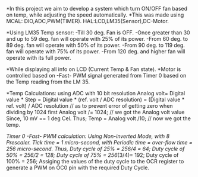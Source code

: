 *In this project we aim to develop a system which turn ON/OFF fan based on temp, while adjusting the speed automatically.
*This was made using
MCAL: DIO,ADC,PWM(TIMER).
HAL:LCD,LM35(Sensor),DC-Motor.

*Using LM35 Temp sensor:
-Till 30 deg. Fan is OFF.
-Once greater than 30 and up to 59 deg. fan will operate with 25% of its power.
-From 60 deg. to 89 deg. fan will operate with 50% of its power.
-From 90 deg. to 119 deg. fan will operate with 75% of its power.
-From 120 deg. and higher fan will operate with its full power.

*While displaying all info on LCD (Current Temp & Fan state).
*Motor is controlled based on -Fast- PWM signal generated from Timer 0 based on the Temp reading from the LM 35.

*Temp Calculations:
using ADC with 10 bit resolution
Analog volt= Digital value * Step
           = Digital value * (ref. volt / ADC resolution)
           = (Digital value * ref. volt) / ADC resolution // as to prevent error of getting zero when dividing by 1024 first
Analog volt /= 1024; // we got the Analog volt value
Since, 10 mV == 1 deg Cel.
Thus; 
Temp = Analog volt /10; // now we got the temp.

*Timer 0 -Fast- PWM calculation:
Using Non-inverted Mode, with 8 Prescaler.
Tick time = 1 micro-second, with Periodic time = over-flow time = 256 micro-second.
Thus, Duty cycle of 25% = 256/4 = 64;
      Duty cycle of 50% = 256/2 = 128;
      Duty cycle of 75% = 256*(3/4)= 192;
      Duty cycle of 100% = 256;
Assiging the values of the duty cycle to the OCR register to generate a PWM on OC0 pin with the required Duty Cycle.
